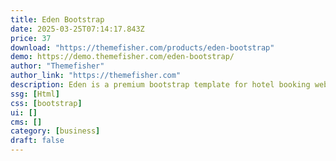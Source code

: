 ```yaml
---
title: Eden Bootstrap
date: 2025-03-25T07:14:17.843Z
price: 37
download: "https://themefisher.com/products/eden-bootstrap"
demo: https://demo.themefisher.com/eden-bootstrap/
author: "Themefisher"
author_link: "https://themefisher.com"
description: Eden is a premium bootstrap template for hotel booking website.
ssg: [Html]
css: [bootstrap]
ui: []
cms: []
category: [business]
draft: false
---
```

